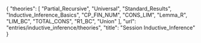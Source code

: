 {
    "theories": [
        "Partial_Recursive",
        "Universal",
        "Standard_Results",
        "Inductive_Inference_Basics",
        "CP_FIN_NUM",
        "CONS_LIM",
        "Lemma_R",
        "LIM_BC",
        "TOTAL_CONS",
        "R1_BC",
        "Union"
    ],
    "url": "entries/inductive_inference/theories",
    "title": "Session Inductive_Inference"
}